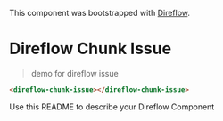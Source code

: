 This component was bootstrapped with [Direflow](https://direflow.io).

# Direflow Chunk Issue
> demo for direflow issue

```html
<direflow-chunk-issue></direflow-chunk-issue>
```

Use this README to describe your Direflow Component